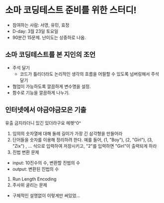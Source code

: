 # 소마 코딩테스트 준비를 위한 스터디!
- 참여하는 사람: 서영, 유민, 효정
- D-day: 3월 23일 토요일
- 90분간 15문제. 난이도는 상중하로 나옴.

## 소마 코딩테스트를 본 지인의 조언
- 주석 달기
  - 코드가 틀리더라도 논리적인 생각의 흐름을 어필할 수 있도록 넘버링해서 주석달기
- 협업이 가능하도록 깔끔하게 변수명을 설정.
- 함수로 기능을 깔끔하게 나누기.

## 인터넷에서 야금야금모은 기출
유출 금지라더니 있긴 있더라구요 헤헷^0^
1. 임의의 숫자열에 대해 둘레 길이가 가장 긴 삼각형을 만들어라
1. 단어들을 숫자를 이용해 정리하려 한다. 예를 들어, (1, "Boy"), (2, "Girl"), (3, "Zix") , ... 식으로 입력하여 저장시키고, "2"를 입력하면 "Girl"이 출력되게 하라
1. 진법 변환 문제
  - input: 10진수의 수, 변환할 진법의 수
  - output: 변환된 진법의 수
1. Run Length Encoding
1. 주사위 굴리는 문제
  - 구체적인 설명없이 이렇게만 써있었...

